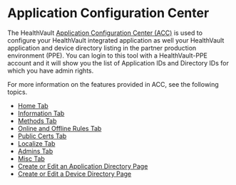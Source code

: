 # Application Configuration Center

The HealthVault [Application Configuration Center (ACC)](https://msdn.microsoft.com/en-us/healthvault/jj127439) is used to configure your HealthVault integrated application as well your HealthVault application and device directory listing in the partner production environment (PPE). You can login to this tool with a HealthVault-PPE account and it will show you the list of Application IDs and Directory IDs for which you have admin rights.

For more information on the features provided in ACC, see the following topics.

-   [Home Tab](acc-home-tab.md) 
-   [Information Tab](acc-information-tab.md) 
-   [Methods Tab](acc-methods-tab.md) 
-   [Online and Offline Rules Tab](acc-online-and-offline-rules-tab.md) 
-   [Public Certs Tab](acc-public-certs-tab.md) 
-   [Localize Tab](acc-localize-tab.md) 
-   [Admins Tab](acc-admins-tab.md) 
-   [Misc Tab](acc-misc-tab.md) 
-   [Create or Edit an Application Directory Page](acc-create-or-edit-an-application-directory-page.md) 
-   [Create or Edit a Device Directory Page](acc-create-or-edit-a-device-directory-page.md) 
